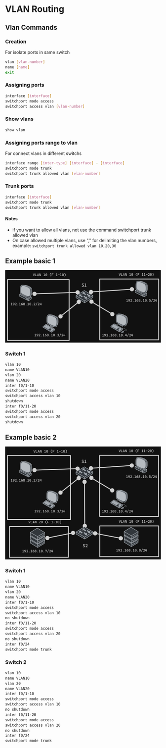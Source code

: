 # VLAN Routing

## Vlan Commands

### Creation

For isolate ports in same switch

```bash
vlan [vlan-number]
name [name]
exit
```

### Assigning ports

```bash
interface [interface]
switchport mode access
switchport access vlan [vlan-number]
```

### Show vlans

```bash
show vlan
```

### Assigning ports range to vlan

For connect vlans in different switchs

```bash
interface range [inter-type] [interface] - [interface]
switchport mode trunk
switchport trunk allowed vlan [vlan-number]
```

### Trunk ports

```bash
interface [interface]
switchport mode trunk
switchport trunk allowed vlan [vlan-number]
```

#### Notes

- if you want to allow all vlans, not use the command switchport trunk allowed vlan
- On case allowed multiple vlans, use "," for delimiting the vlan numbers, example: `switchport trunk allowed vlan 10,20,30`

## Example basic 1

![alt](imgs/vlansBasicExample1.png)

### Switch 1

```bash
vlan 10
name VLAN10
vlan 20
name VLAN20
inter f0/1-10
switchport mode access
switchport access vlan 10
shutdown
inter f0/11-20
switchport mode access
switchport access vlan 20
shutdown
```

## Example basic 2

![alt](imgs/vlansBasicExample2.png)

### Switch 1

```bash
vlan 10
name VLAN10
vlan 20
name VLAN20
inter f0/1-10
switchport mode access
switchport access vlan 10
no shutdown
inter f0/11-20
switchport mode access
switchport access vlan 20
no shutdown
inter f0/24
switchport mode trunk
```

### Switch 2

```bash
vlan 10
name VLAN10
vlan 20
name VLAN20
inter f0/1-10
switchport mode access
switchport access vlan 10
no shutdown
inter f0/11-20
switchport mode access
switchport access vlan 20
no shutdown
inter f0/24
switchport mode trunk
```

